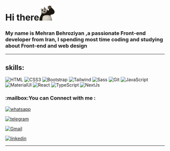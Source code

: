 <h1 align="left">Hi there<img src="https://github.com/gooddevil79/gooddevil79/blob/main/assets/Hnet.com-image.gif" width="50"></h1>

<h3 align="left">My name is Mehran Behroziyan ,a passionate Front-end developer from Iran, I spending most time coding and studying about Front-end and web design</h3>

<hr>

## skills:

![HTML](https://img.shields.io/badge/-HTML5-090909?style=for-the-badge&logo=hTML5)
![CSS3](https://img.shields.io/badge/-CSS3-090909?style=for-the-badge&logo=css3&logoColor=1572B6)
![Bootstrap](https://img.shields.io/badge/-Bootstrap-090909?style=for-the-badge&logo=Bootstrap)
![Tailwind](https://img.shields.io/badge/Tailwind_CSS-090909?style=for-the-badge&logo=tailwind-css&logoColor=white)
![Sass](https://img.shields.io/badge/-Sass-090909?style=for-the-badge&logo=Sass)
![Git](https://img.shields.io/badge/-Git-090909?style=for-the-badge&logo=Git)
![JavaScript](https://img.shields.io/badge/-Javascript-090909?style=for-the-badge&logo=Javascript)
![MaterialUI](https://img.shields.io/badge/-MaterialUI-090909?style=for-the-badge&logo=MUI)
![React](https://img.shields.io/badge/-React-090909?style=for-the-badge&logo=React)
![TypeScript](https://img.shields.io/badge/-TypeScript-090909?style=for-the-badge&logo=TypeScript)
![NextJs](https://img.shields.io/badge/next.js-000000?style=for-the-badge&logo=nextdotjs&logoColor=white)


<h3 align="left">:mailbox:You can  Connect with me :</h3>
<p align="left">
<!-- <a href="https://instagram.com/mhrnb79" target="blank">

<!-- ![instagram](https://img.shields.io/badge/-Instagram-090909?style=for-the-badge&logo=instagram) -->

<!-- </a> -->

<a href="https://wa.me/989217531963" target="blank">
 
![whatsapp](https://img.shields.io/badge/-whatsapp-090909?style=for-the-badge&logo=whatsapp)
 
</a>
 
 <a href="https://t.me/mhrnb79" target="blank" >
  
 ![telegram](https://img.shields.io/badge/Telegram-090909?style=for-the-badge&logo=telegram&logoColor=white)
  
 </a>
 
<a href="mailto:behroziyan.mhrn@gmail.com" target="blank">

![Gmail](https://img.shields.io/badge/-Gmail-090909?style=for-the-badge&logo=Gmail)
 
 </a>
 
<a href="https://www.linkedin.com/in/mehran-behroziyan-420967197" target="blank">
 
![linkedin](https://img.shields.io/badge/-linkedin-090909?style=for-the-badge&logo=linkedin&logoColor=0A66C2)
 
</a>
 
</p>
<hr>
<!-- <details>
<summary>
    More stuff about me
</summary>

<br>
    
#### Github Status
![Anurag's GitHub stats](https://github-readme-stats.vercel.app/api?username=gooddevil79&hide=contribs,prs&theme=tokyonight)

<hr>

### little story :

<p>
at the beginning in college, I got acquainted with C++ language and it was my first experience in Programming world that i get into, still, something was misssing and i was a rolling stone, but i found my interest in front-end and web design occupation 
   </br>
I studied HTML-CSS for one year and focused on it at first so reached at very good and advanced level, after that i decided to study about CSS frameworks and libraries, so I start to learn BOOTSTRAP v4, as many developers at this field, after CSS and it tools, I started to learn JavaScript programming language and after finishing VANILA JS, DOM and OOP functionality, i could say I'm at a Junior Level of front-end developer but as you know there is many stuff to learn in our lives ;)
I also learned GIT & GITHUB which is one of nessecary skills in this path and occupation, with a very good coure and I think now I'm good to work in programming teams.
   </br>
I, Mehran Behroziyan, am Front end developer with perseverance, effort, intrested to learn more stuff and new experiences and teamworks. 
    </p>

##### Intrested in :

- 🎧🎶 Music
- 📚📙 Books
- 🎮🕹 Games
- 📺📼 Movies & Series
- 🏖🚗 Travel
</details> -->
<!--
**gooddevil79/gooddevil79** is a ✨ _special_ ✨ repository because its `README.md` (this file) appears on your GitHub profile.

Here are some ideas to get you started:

- 🔭 I’m currently working on ...
- 🌱 I’m currently learning ...
- 👯 I’m looking to collaborate on ...
- 🤔 I’m looking for help with ...
- 💬 Ask me about ...
- 📫 How to reach me: ...
- 😄 Pronouns: ...
- ⚡ Fun fact: ...
  -->
